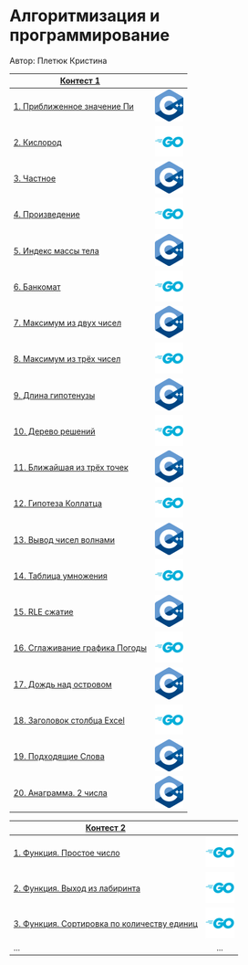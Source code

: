 # Алгоритмизация и программирование

Автор: Плетюк Кристина

|[Контест 1](https://contest.yandex.ru/contest/52142/problems/) |  |
| --- | :-: |
| [1. Приближенное значение Пи](./1/task1.cpp) | ![](./img/cpp.png) |
| [2. Кислород](./1/task2.go) |  ![](./img/go.png) |
| [3. Частное](./1/task3.cpp) | ![](./img/cpp.png) |
| [4. Произведение](./1/task4.go) | ![](./img/go.png) |
| [5. Индекс массы тела](./1/task5.cpp) | ![](./img/cpp.png) |
| [6. Банкомат](./1/task6.go) | ![](./img/go.png) |
| [7. Максимум из двух чисел](./1/task7.cpp) | ![](./img/cpp.png) |
| [8. Максимум из трёх чисел](./1/task8.go) | ![](./img/go.png) |
| [9. Длина гипотенузы](./1/task9.cpp) | ![](./img/cpp.png) |
| [10. Дерево решений](./1/task10.go) | ![](./img/go.png) |
| [11. Ближайшая из трёх точек](./1/task11.cpp) | ![](./img/cpp.png) |
| [12. Гипотеза Коллатца](./1/task12.go) | ![](./img/go.png) |
| [13. Вывод чисел волнами](./1/task13.cpp) | ![](./img/cpp.png) |
| [14. Таблица умножения](./1/task14.go) | ![](./img/go.png) |
| [15. RLE сжатие](./1/task15.cpp) | ![](./img/cpp.png) |
| [16. Сглаживание графика Погоды](./1/task16.go) | ![](./img/go.png) |
| [17. Дождь над островом](./1/task17.cpp) | ![](./img/cpp.png) |
| [18. Заголовок столбца Excel](./1/task18.go) | ![](./img/go.png) |
| [19. Подходящие Слова](./1/task19.cpp) | ![](./img/cpp.png) |
| [20. Анаграмма. 2 числа](./1/task20.cpp) | ![](./img/cpp.png) |

|[Контест 2](https://contest.yandex.ru/contest/52676/problems/) |  |
| --- | :-: |
| [1. Функция. Простое число](./contest_02/01/main.cpp) | ![](./img/go.png) |
| [2. Функция. Выход из лабиринта](./contest_02/02/main.go) |  ![](./img/go.png) |
| [3. Функция. Сортировка по количеству единиц](./contest_02/03/main.cpp) | ![](./img/go.png) |
| ... | ... |
